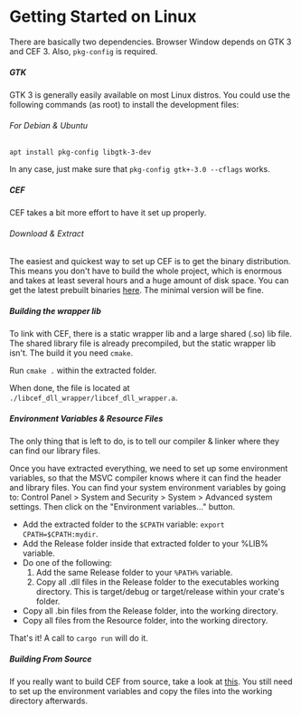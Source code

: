# Getting Started on Linux

There are basically two dependencies.
Browser Window depends on GTK 3 and CEF 3.
Also, `pkg-config` is required.

##### GTK

GTK 3 is generally easily available on most Linux distros.
You could use the following commands (as root) to install the development files:

###### For Debian & Ubuntu
`apt install pkg-config libgtk-3-dev`

In any case, just make sure that `pkg-config gtk+-3.0 --cflags` works.

##### CEF

CEF takes a bit more effort to have it set up properly.

###### Download & Extract

The easiest and quickest way to set up CEF is to get the binary distribution.
This means you don't have to build the whole project, which is enormous and takes at least several hours and a huge amount of disk space.
You can get the latest prebuilt binaries [here](http://opensource.spotify.com/cefbuilds/index.html).
The minimal version will be fine.

##### Building the wrapper lib

To link with CEF, there is a static wrapper lib and a large shared (.so) lib file.
The shared library file is already precompiled, but the static wrapper lib isn't.
The build it you need `cmake`.

Run `cmake .` within the extracted folder.

When done, the file is located at `./libcef_dll_wrapper/libcef_dll_wrapper.a`.

##### Environment Variables & Resource Files

The only thing that is left to do, is to tell our compiler & linker where they can find our library files.

Once you have extracted everything, we need to set up some environment variables, so that the MSVC compiler knows where it can find the header and library files.
You can find your system environment variables by going to: Control Panel > System and Security > System > Advanced system settings.
Then click on the "Environment variables..." button.

* Add the extracted folder to the `$CPATH` variable: `export CPATH=$CPATH:mydir`.
* Add the Release folder inside that extracted folder to your %LIB% variable.
* Do one of the following:
    1. Add the same Release folder to your `%PATH%` variable.
    2. Copy all .dll files in the Release folder to the executables working directory.
       This is target/debug or target/release within your crate's folder.
* Copy all .bin files from the Release folder, into the working directory.
* Copy all files from the Resource folder, into the working directory.

That's it!
A call to `cargo run` will do it.

##### Building From Source

If you really want to build CEF from source, take a look at [this](https://bitbucket.org/chromiumembedded/cef/wiki/MasterBuildQuickStart.md#markdown-header-windows-setup).
You still need to set up the environment variables and copy the files into the working directory afterwards.
